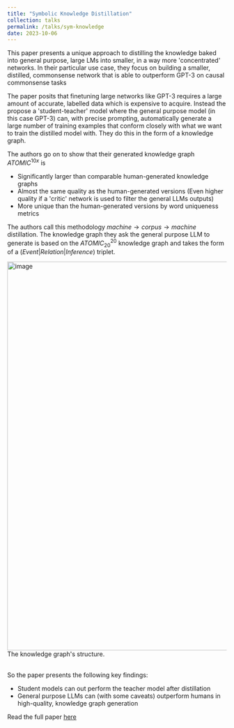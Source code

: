 ```yaml
---
title: "Symbolic Knowledge Distillation"
collection: talks
permalink: /talks/sym-knowledge
date: 2023-10-06
---
```


This paper presents a unique approach to distilling the knowledge baked into general purpose, large LMs into smaller, in a way more 'concentrated' networks.
In their particular use case, they focus on building a smaller, distilled, commonsense network that is able to outperform GPT-3 on causal commonsense tasks

The paper posits that finetuning large networks like GPT-3 requires a large amount of accurate, labelled data which is expensive to acquire. Instead the propose
a 'student-teacher' model where the general purpose model (in this case GPT-3) can, with precise prompting, automatically generate a large number of
training examples that conform closely with what we want to train the distilled model with. They do this in the form of a knowledge graph.

The authors go on to show that their generated knowledge graph ${ATOMIC}^{10x}$ is
  - Significantly larger than comparable human-generated knowledge graphs
  - Almost the same quality as the human-generated versions (Even higher quality if a 'critic' network is used to filter the general LLMs outputs)
  - More unique than the human-generated versions by word uniqueness metrics


The authors call this methodology $machine \rightarrow corpus \rightarrow machine$ distillation. The knowledge graph they ask the general purpose LLM
to generate is based on the ${ATOMIC}^{20}_{20}$ knowledge graph and takes the form of a $(Event | Relation | Inference)$ triplet. 

<img width="891" alt="image" src="https://github.com/p0wp0wpanda/p0wp0wpanda.github.io/assets/43241208/61e54e15-d34c-4c61-a7ee-1ad629b3204f">
The knowledge graph's structure.

<br>
<br>

So the paper presents the following key findings:
  - Student models can out perform the teacher model after distillation
  - General purpose LLMs can (with some caveats) outperform humans in high-quality, knowledge graph generation


Read the full paper [here](https://arxiv.org/pdf/2110.07178.pdf)
